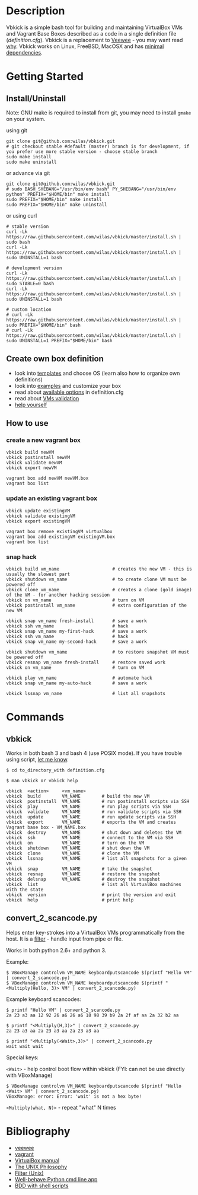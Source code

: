# Description

Vbkick is a simple bash tool for building and maintaining VirtualBox VMs and Vagrant Base Boxes described as a code in a single definition file (*definition.cfg*). Vbkick is a replacement to [Veewee](https://github.com/jedi4ever/veewee) - you may want read [why](docs/WHY.md). Vbkick works on Linux, FreeBSD, MacOSX and has [minimal dependencies](docs/REQUIREMENTS.md).

# Getting Started

## Install/Uninstall

Note: GNU make is required to install from git, you may need to install `gmake` on your system.

using git
```
git clone git@github.com:wilas/vbkick.git
# git checkout stable #default (master) branch is for development, if you prefer use more stable version - choose stable branch
sudo make install
sudo make uninstall
```
or advance via git
```
git clone git@github.com:wilas/vbkick.git
# sudo BASH_SHEBANG="/usr/bin/env bash" PY_SHEBANG="/usr/bin/env python" PREFIX="$HOME/bin" make install
sudo PREFIX="$HOME/bin" make install
sudo PREFIX="$HOME/bin" make uninstall
```
or using curl
```
# stable version
curl -Lk https://raw.githubusercontent.com/wilas/vbkick/master/install.sh | sudo bash
curl -Lk https://raw.githubusercontent.com/wilas/vbkick/master/install.sh | sudo UNINSTALL=1 bash

# development version
curl -Lk https://raw.githubusercontent.com/wilas/vbkick/master/install.sh | sudo STABLE=0 bash
curl -Lk https://raw.githubusercontent.com/wilas/vbkick/master/install.sh | sudo UNINSTALL=1 bash

# custom location
# curl -Lk https://raw.githubusercontent.com/wilas/vbkick/master/install.sh | sudo PREFIX="$HOME/bin" bash
# curl -Lk https://raw.githubusercontent.com/wilas/vbkick/master/install.sh | sudo UNINSTALL=1 PREFIX="$HOME/bin" bash
```

## Create own box definition

 - look into [templates](https://github.com/wilas/vbkick-templates) and choose OS (learn also how to organize own definitions)
 - look into [examples](examples) and customize your box
 - read about [available options](docs/DEFINITION_CFG.md) in definition.cfg
 - read about [VMs validation](docs/VALIDATE.md)
 - [help yourself](docs/HELP_YOURSELF.md)

## How to use

### create a new vagrant box
```
vbkick build newVM
vbkick postinstall newVM
vbkick validate newVM
vbkick export newVM

vagrant box add newVM newVM.box
vagrant box list
```

### update an existing vagrant box
```
vbkick update existingVM
vbkick validate existingVM
vbkick export existingVM

vagrant box remove existingVM virtualbox
vagrant box add existingVM existingVM.box
vagrant box list
```

### snap hack
```
vbkick build vm_name                    # creates the new VM - this is usually the slowest part
vbkick shutdown vm_name                 # to create clone VM must be powered off
vbkick clone vm_name                    # creates a clone (gold image) of the VM - for another hacking session
vbkick on vm_name                       # turn on VM
vbkick postinstall vm_name              # extra configuration of the new VM

vbkick snap vm_name fresh-install       # save a work
vbkick ssh vm_name                      # hack
vbkick snap vm_name my-first-hack       # save a work
vbkick ssh vm_name                      # hack
vbkick snap vm_name my-second-hack      # save a work

vbkick shutdown vm_name                 # to restore snapshot VM must be powered off
vbkick resnap vm_name fresh-install     # restore saved work
vbkick on vm_name                       # turn on VM

vbkick play vm_name                     # automate hack
vbkick snap vm_name my-auto-hack        # save a work

vbkick lssnap vm_name                   # list all snapshots
```

# Commands

## vbkick

Works in both bash 3 and bash 4 (use POSIX mode). If you have trouble using script, [let me know](CONTRIBUTE.md).

```
$ cd to_directory_with definition.cfg

$ man vbkick or vbkick help

vbkick  <action>     <vm_name>
vbkick  build        VM_NAME        # build the new VM
vbkick  postinstall  VM_NAME        # run postinstall scripts via SSH
vbkick  play         VM_NAME        # run play scripts via SSH
vbkick  validate     VM_NAME        # run validate scripts via SSH
vbkick  update       VM_NAME        # run update scripts via SSH
vbkick  export       VM_NAME        # exports the VM and creates Vagrant base box - VM_NAME.box
vbkick  destroy      VM_NAME        # shut down and deletes the VM
vbkick  ssh          VM_NAME        # connect to the VM via SSH
vbkick  on           VM_NAME        # turn on the VM
vbkick  shutdown     VM_NAME        # shut down the VM
vbkick  clone        VM_NAME        # clone the VM
vbkick  lssnap       VM_NAME        # list all snapshots for a given VM
vbkick  snap         VM_NAME        # take the snapshot
vbkick  resnap       VM_NAME        # restore the snapshot
vbkick  delsnap      VM_NAME        # destroy the snapshot
vbkick  list                        # list all VirtualBox machines with the state
vbkick  version                     # print the version and exit
vbkick  help                        # print help
```

## convert_2_scancode.py

Helps enter key-strokes into a VirtualBox VMs programmatically from the host.
It is a [filter](http://en.wikipedia.org/wiki/Filter_%28Unix%29) - handle input from pipe or file.

Works in both python 2.6+ and python 3.

Example:
```
$ VBoxManage controlvm VM_NAME keyboardputscancode $(printf "Hello VM" | convert_2_scancode.py)
$ VBoxManage controlvm VM_NAME keyboardputscancode $(printf "<Multiply(Hello, 3)> VM" | convert_2_scancode.py)
```

Example keyboard scancodes:
```
$ printf "Hello VM" | convert_2_scancode.py
2a 23 a3 aa 12 92 26 a6 26 a6 18 98 39 b9 2a 2f af aa 2a 32 b2 aa

$ printf "<Multiply(H,3)>" | convert_2_scancode.py
2a 23 a3 aa 2a 23 a3 aa 2a 23 a3 aa

$ printf "<Multiply(<Wait>,3)>" | convert_2_scancode.py
wait wait wait
```

Special keys:

`<Wait>` -  help control boot flow within vbkick (FYI: can not be use directly with VBoxManage)

```
$ VBoxManage controlvm VM_NAME keyboardputscancode $(printf "Hello <Wait> VM" | convert_2_scancode.py)
VBoxManage: error: Error: 'wait' is not a hex byte!
```

`<Multiply(what, N)>` - repeat "what" N times

# Bibliography
 - [veewee](https://github.com/jedi4ever/veewee)
 - [vagrant](https://github.com/mitchellh/vagrant)
 - [VirtualBox manual](http://www.virtualbox.org/manual/ch08.html)
 - [The UNIX Philosophy](http://en.wikipedia.org/wiki/Unix_philosophy#Mike_Gancarz:_The_UNIX_Philosophy)
 - [Filter (Unix)](http://en.wikipedia.org/wiki/Filter_%28Unix%29)
 - [Well-behave Python cmd line app](http://www.slideshare.net/gjcross/tutorial1-14045370)
 - [BDD with shell scripts](http://chrismdp.com/2013/03/bdd-with-shell-script/)

